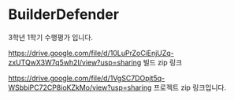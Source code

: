 # BuilderDefender
3학년 1학기 수행평가 입니다.

https://drive.google.com/file/d/10LuPrZoCiEnjUZq-zxUTQwX3W7q5wh2I/view?usp=sharing
빌드 zip 링크

https://drive.google.com/file/d/1VgSC7DOpjt5q-WSbbiPC72CP8ioKZkMo/view?usp=sharing
프로젝트 zip 링크입니다.
